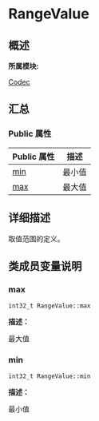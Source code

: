 # RangeValue


## **概述**

**所属模块:**

[Codec](_codec.md)


## **汇总**


### Public 属性

  | Public&nbsp;属性 | 描述 | 
| -------- | -------- |
| [min](#min) | 最小值 | 
| [max](#max) | 最大值 | 


## **详细描述**

取值范围的定义。


## **类成员变量说明**


### max

  
```
int32_t RangeValue::max
```

**描述：**

最大值


### min

  
```
int32_t RangeValue::min
```

**描述：**

最小值
